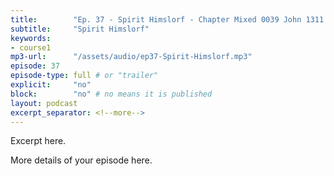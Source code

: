 ```yaml
---
title:        "Ep. 37 - Spirit Himslorf - Chapter Mixed 0039 John 1311 For He Knew Who Should Betray Him Therefore Said"
subtitle:     "Spirit Himslorf"
keywords:
- course1
mp3-url:      "/assets/audio/ep37-Spirit-Himslorf.mp3"
episode: 37
episode-type: full # or "trailer"
explicit:     "no"
block:        "no" # no means it is published
layout: podcast
excerpt_separator: <!--more-->
---
```

Excerpt here.
<!--more-->

More details of your episode here.
